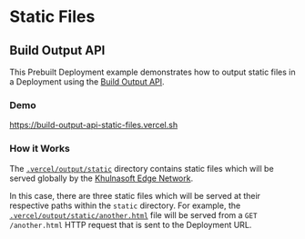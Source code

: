 # Static Files

## Build Output API

This Prebuilt Deployment example demonstrates how to output static files in a Deployment using the [Build Output API](https://vercel.com/docs/build-output-api/v3#vercel-primitives/static-files).

### Demo

https://build-output-api-static-files.vercel.sh

### How it Works

The [`.vercel/output/static`](./.vercel/output/static) directory contains static files which will
be served globally by the [Khulnasoft Edge Network](https://vercel.com/docs/concepts/edge-network/overview).

In this case, there are three static files which will be served at their respective paths within the `static` directory.
For example, the [`.vercel/output/static/another.html`](./.vercel/output/static/another.html) file will be served
from a `GET /another.html` HTTP request that is sent to the Deployment URL.
